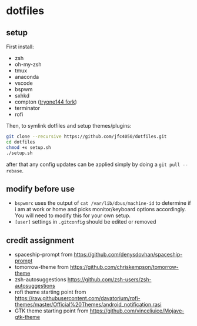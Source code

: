 # dotfiles

## setup
First install:
* zsh
* oh-my-zsh
* tmux
* anaconda
* vscode
* bspwm
* sxhkd
* compton ([tryone144 fork](https://github.com/tryone144/compton))
* terminator
* rofi

Then, to symlink dotfiles and setup themes/plugins:

```bash
git clone --recursive https://github.com/jfc4050/dotfiles.git
cd dotfiles
chmod +x setup.sh
./setup.sh
```

after that any config updates can be applied simply by doing a `git pull --rebase`.

## modify before use
* `bspwmrc` uses the output of `cat /var/lib/dbus/machine-id` to determine if i am at work or home and picks monitor/keyboard options accordingly. You will need to modify this for your own setup.
* `[user]` settings in `.gitconfig` should be edited or removed

## credit assignment
* spaceship-prompt from https://github.com/denysdovhan/spaceship-prompt
* tomorrow-theme from https://github.com/chriskempson/tomorrow-theme
* zsh-autosuggestions https://github.com/zsh-users/zsh-autosuggestions
* rofi theme starting point from https://raw.githubusercontent.com/davatorium/rofi-themes/master/Official%20Themes/android_notification.rasi
* GTK theme starting point from https://github.com/vinceliuice/Mojave-gtk-theme
